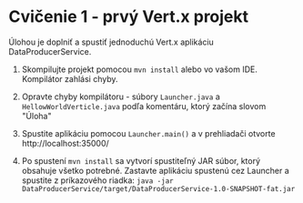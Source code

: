 # Cvičenie 1 - prvý Vert.x projekt

Úlohou je doplniť a spustiť jednoduchú Vert.x aplikáciu DataProducerService.

1. Skompilujte projekt pomocou `mvn install` alebo vo vašom IDE. Kompilátor zahlási chyby.

2. Opravte chyby kompilátoru - súbory `Launcher.java` a `HellowWorldVerticle.java` podľa komentáru, ktorý začína slovom "Úloha"

3. Spustite aplikáciu pomocou `Launcher.main()` a v prehliadači otvorte http://localhost:35000/

4. Po spustení `mvn install` sa vytvorí spustiteľný JAR súbor, ktorý obsahuje všetko potrebné. Zastavte aplikáciu spustenú cez Launcher a spustite z príkazového riadka: `java -jar DataProducerService/target/DataProducerService-1.0-SNAPSHOT-fat.jar`